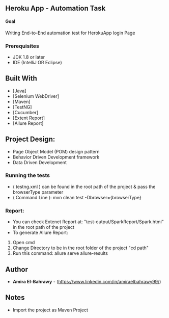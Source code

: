 ## Heroku App - Automation Task

#### Goal
Writing End-to-End automation test for HerokuApp login Page

### Prerequisites

* JDK 1.8 or later
* IDE (IntelliJ OR Eclipse)


## Built With
* [Java] 
* [Selenium WebDriver] 
* [Maven]
* [TestNG] 
* [Cucumber]
* [Extent Report]
* [Allure Report]

## Project Design:
* Page Object Model (POM) design pattern
* Behavior Driven Development framework
* Data Driven Development


### Running the tests

* ( testng.xml ) can be found in the root path of the project & pass the browserType parameter
* ( Command Line ):
     mvn clean test -Dbrowser={browserType}

### Report:
* You can check Extenet Report at: "test-output/SparkReport/Spark.html" in the root path of the project
* To generate Allure Report:
1) Open cmd 
2) Change Directory to be in the root folder of the project "cd path"
3) Run this command: allure serve allure-results

## Author
* **Amira El-Bahrawy** - (https://www.linkedin.com/in/amiraelbahrawy99/)

## Notes
* Import the project as Maven Project

